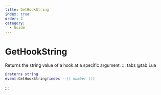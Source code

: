 ```yaml
---
title: GetHookString
index: true
order: 2
category:
  - Guide
---
```


# GetHookString
Returns the string value of a hook at a specific argument.
::: tabs
@tab Lua
```lua
@returns string
event:GetHookString(index --[[ number ]])
```

:::